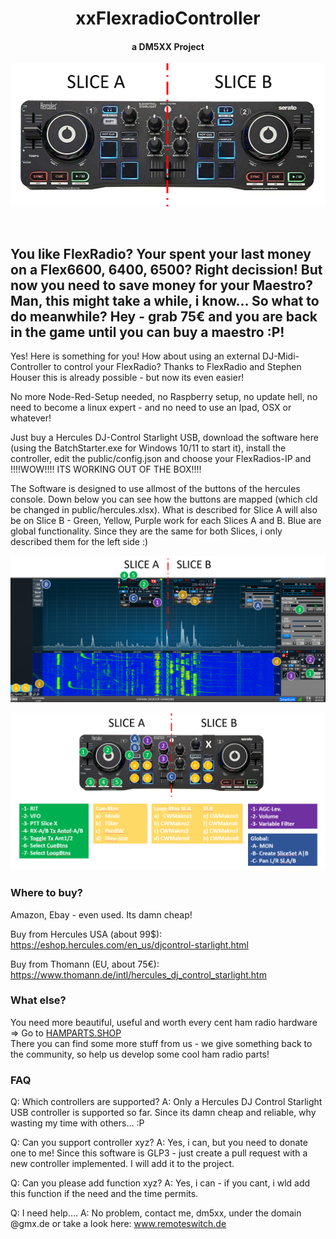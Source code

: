 <h1 align="center">xxFlexradioController</h1>
<h4 align="center"> a DM5XX Project </h4>

![](public/xxHercules.PNG)

<p align="center">
<br>
<h2>You like FlexRadio? Your spent your last money on a Flex6600, 6400, 6500? Right decission! But now you need to save money for your Maestro? Man, this might take a while, i know... So what to do meanwhile? Hey - grab 75€ and you are back in the game until you can buy a maestro :P!<br></h2>
</p>

<p>
Yes! Here is something for you! How about using an external DJ-Midi-Controller to control your FlexRadio? Thanks to FlexRadio and Stephen Houser this is already possible - but now its even easier!
<p>No more Node-Red-Setup needed, no Raspberry setup, no update hell, no need to become a linux expert - and no need to use an Ipad, OSX or whatever!
</p>
<p>
Just buy a Hercules DJ-Control Starlight USB, download the software here (using the BatchStarter.exe for Windows 10/11 to start it), install the controller, edit the public/config.json and choose your FlexRadios-IP and !!!!WOW!!!! ITS WORKING OUT OF THE BOX!!!!
</p>
<p>
  The Software is designed to use allmost of the buttons of the hercules console. Down below you can see how the buttons are mapped (which cld be changed in public/hercules.xlsx). What is described for Slice A will also be on Slice B - Green, Yellow, Purple work for each Slices A and B. Blue are global functionality. Since they are the same for both Slices, i only described them for the left side :)
</p>

![](public/overview.PNG)

![](public/menu.PNG)

### Where to buy?
Amazon, Ebay - even used. Its damn cheap!

Buy from Hercules USA (about 99$):
https://eshop.hercules.com/en_us/djcontrol-starlight.html

Buy from Thomann (EU, about 75€):
https://www.thomann.de/intl/hercules_dj_control_starlight.htm

### What else?
You need more beautiful, useful and worth every cent ham radio hardware => Go to <a href="http://hamparts.shop" target=_blank>HAMPARTS.SHOP</a></br>
There you can find some more stuff from us - we give something back to the community, so help us develop some cool ham radio parts!

### FAQ
Q: Which controllers are supported?
A: Only a Hercules DJ Control Starlight USB controller is supported so far. Since its damn cheap and reliable, why wasting my time with others... :P

Q: Can you support controller xyz?
A: Yes, i can, but you need to donate one to me! Since this software is GLP3 - just create a pull request with a new controller implemented. I will add it to the project.

Q: Can you please add function xyz?
A: Yes, i can - if you cant, i wld add this function if the need and the time permits. 

Q: I need help....
A: No problem, contact me, dm5xx, under the domain @gmx.de or take a look here: <a href="http://www.remoteswitch.de" target=_blank>www.remoteswitch.de</a>
